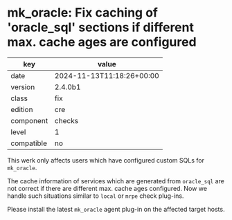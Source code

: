 [//]: # (werk v2)
# mk_oracle: Fix caching of 'oracle_sql' sections if different max. cache ages are configured

key        | value
---------- | ---
date       | 2024-11-13T11:18:26+00:00
version    | 2.4.0b1
class      | fix
edition    | cre
component  | checks
level      | 1
compatible | no

This werk only affects users which have configured custom SQLs for `mk_oracle`.

The cache information of services which are generated from `oracle_sql` are not correct if there
are different max. cache ages configured. Now we handle such situations similar to `local` or
`mrpe` check plug-ins.

Please install the latest `mk_oracle` agent plug-in on the affected target hosts.

